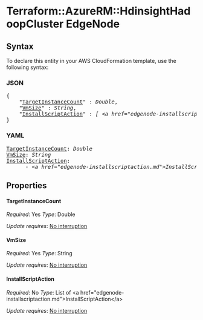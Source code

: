 # Terraform::AzureRM::HdinsightHadoopCluster EdgeNode

## Syntax

To declare this entity in your AWS CloudFormation template, use the following syntax:

### JSON

<pre>
{
    "<a href="#targetinstancecount" title="TargetInstanceCount">TargetInstanceCount</a>" : <i>Double</i>,
    "<a href="#vmsize" title="VmSize">VmSize</a>" : <i>String</i>,
    "<a href="#installscriptaction" title="InstallScriptAction">InstallScriptAction</a>" : <i>[ &lt;a href=&#34;edgenode-installscriptaction.md&#34;&gt;InstallScriptAction&lt;/a&gt;, ... ]</i>
}
</pre>

### YAML

<pre>
<a href="#targetinstancecount" title="TargetInstanceCount">TargetInstanceCount</a>: <i>Double</i>
<a href="#vmsize" title="VmSize">VmSize</a>: <i>String</i>
<a href="#installscriptaction" title="InstallScriptAction">InstallScriptAction</a>: <i>
      - &lt;a href=&#34;edgenode-installscriptaction.md&#34;&gt;InstallScriptAction&lt;/a&gt;</i>
</pre>

## Properties

#### TargetInstanceCount

_Required_: Yes
_Type_: Double

_Update requires_: [No interruption](https://docs.aws.amazon.com/AWSCloudFormation/latest/UserGuide/using-cfn-updating-stacks-update-behaviors.html#update-no-interrupt)

#### VmSize

_Required_: Yes
_Type_: String

_Update requires_: [No interruption](https://docs.aws.amazon.com/AWSCloudFormation/latest/UserGuide/using-cfn-updating-stacks-update-behaviors.html#update-no-interrupt)

#### InstallScriptAction

_Required_: No
_Type_: List of &lt;a href=&#34;edgenode-installscriptaction.md&#34;&gt;InstallScriptAction&lt;/a&gt;

_Update requires_: [No interruption](https://docs.aws.amazon.com/AWSCloudFormation/latest/UserGuide/using-cfn-updating-stacks-update-behaviors.html#update-no-interrupt)


